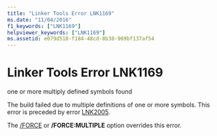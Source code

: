 ```yaml
---
title: "Linker Tools Error LNK1169"
ms.date: "11/04/2016"
f1_keywords: ["LNK1169"]
helpviewer_keywords: ["LNK1169"]
ms.assetid: e079d518-f184-48cd-8b38-969bf137af54
---
```

# Linker Tools Error LNK1169

one or more multiply defined symbols found

The build failed due to multiple definitions of one or more symbols. This error is preceded by error [LNK2005](../../error-messages/tool-errors/linker-tools-error-lnk2005.md).

The [/FORCE](../../build/reference/force-force-file-output.md) or **/FORCE:MULTIPLE** option overrides this error.
